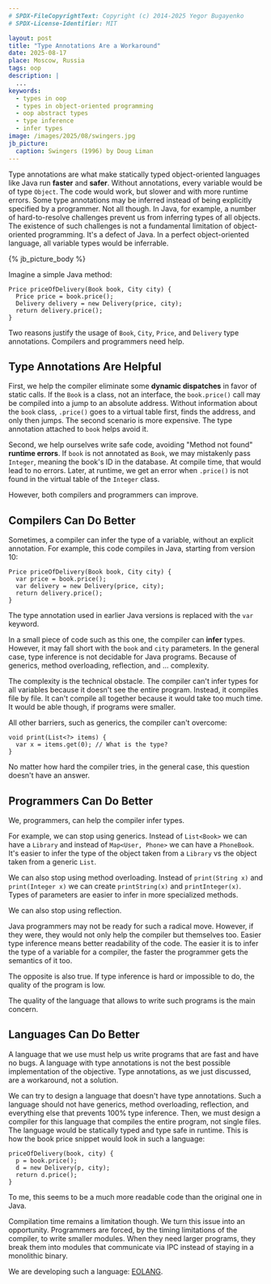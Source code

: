 ```yaml
---
# SPDX-FileCopyrightText: Copyright (c) 2014-2025 Yegor Bugayenko
# SPDX-License-Identifier: MIT

layout: post
title: "Type Annotations Are a Workaround"
date: 2025-08-17
place: Moscow, Russia
tags: oop
description: |
  ...
keywords:
  - types in oop
  - types in object-oriented programming
  - oop abstract types
  - type inference
  - infer types
image: /images/2025/08/swingers.jpg
jb_picture:
  caption: Swingers (1996) by Doug Liman
---
```


Type annotations are what make statically typed object-oriented languages like Java run **faster** and **safer**.
Without annotations, every variable would be of type `Object`.
The code would work, but slower and with more runtime errors.
Some type annotations may be inferred instead of being explicitly specified by a programmer.
Not all though.
In Java, for example, a number of hard-to-resolve challenges prevent us from inferring types of all objects.
The existence of such challenges is not a fundamental limitation of object-oriented programming.
It's a defect of Java.
In a perfect object-oriented language, all variable types would be inferrable.

<!--more-->

{% jb_picture_body %}

Imagine a simple Java method:

```
Price priceOfDelivery(Book book, City city) {
  Price price = book.price();
  Delivery delivery = new Delivery(price, city);
  return delivery.price();
}
```

Two reasons justify the usage of `Book`, `City`, `Price`, and `Delivery` type annotations.
Compilers and programmers need help.

## Type Annotations Are Helpful

First, we help the compiler eliminate some **dynamic dispatches** in favor of static calls.
If the `Book` is a class, not an interface, the `book.price()` call may be compiled into a jump to an absolute address.
Without information about the `book` class, `.price()` goes to a virtual table first, finds the address, and only then jumps.
The second scenario is more expensive.
The type annotation attached to `book` helps avoid it.

Second, we help ourselves write safe code, avoiding "Method not found" **runtime errors**.
If `book` is not annotated as `Book`, we may mistakenly pass `Integer`, meaning the book's ID in the database.
At compile time, that would lead to no errors.
Later, at runtime, we get an error when `.price()` is not found in the virtual table of the `Integer` class.

However, both compilers and programmers can improve.

## Compilers Can Do Better

Sometimes, a compiler can infer the type of a variable, without an explicit annotation.
For example, this code compiles in Java, starting from version 10:

```
Price priceOfDelivery(Book book, City city) {
  var price = book.price();
  var delivery = new Delivery(price, city);
  return delivery.price();
}
```

The type annotation used in earlier Java versions is replaced with the `var` keyword.

In a small piece of code such as this one, the compiler can **infer** types.
However, it may fall short with the `book` and `city` parameters.
In the general case, type inference is not decidable for Java programs.
Because of generics, method overloading, reflection, and ... complexity.

The complexity is the technical obstacle.
The compiler can't infer types for all variables because it doesn't see the entire program.
Instead, it compiles file by file.
It can't compile all together because it would take too much time.
It would be able though, if programs were smaller.

All other barriers, such as generics, the compiler can't overcome:

```
void print(List<?> items) {
  var x = items.get(0); // What is the type?
}
```

No matter how hard the compiler tries, in the general case, this question doesn't have an answer.

## Programmers Can Do Better

We, programmers, can help the compiler infer types.

For example, we can stop using generics.
Instead of `List<Book>` we can have a `Library` and instead of `Map<User, Phone>` we can have a `PhoneBook`.
It's easier to infer the type of the object taken from a `Library` vs the object taken from a generic `List`.

We can also stop using method overloading.
Instead of `print(String x)` and `print(Integer x)` we can create `printString(x)` and `printInteger(x)`.
Types of parameters are easier to infer in more specialized methods.

We can also stop using reflection.

Java programmers may not be ready for such a radical move.
However, if they were, they would not only help the compiler but themselves too.
Easier type inference means better readability of the code.
The easier it is to infer the type of a variable for a compiler, the faster the programmer gets the semantics of it too.

The opposite is also true.
If type inference is hard or impossible to do, the quality of the program is low.

The quality of the language that allows to write such programs is the main concern.

## Languages Can Do Better

A language that we use must help us write programs that are fast and have no bugs.
A language with type annotations is not the best possible implementation of the objective.
Type annotations, as we just discussed, are a workaround, not a solution.

We can try to design a language that doesn't have type annotations.
Such a language should not have generics, method overloading, reflection, and everything else that prevents 100% type inference.
Then, we must design a compiler for this language that compiles the entire program, not single files.
The language would be statically typed and type safe in runtime.
This is how the book price snippet would look in such a language:

```
priceOfDelivery(book, city) {
  p = book.price();
  d = new Delivery(p, city);
  return d.price();
}
```

To me, this seems to be a much more readable code than the original one in Java.

Compilation time remains a limitation though.
We turn this issue into an opportunity.
Programmers are forced, by the timing limitations of the compiler, to write smaller modules.
When they need larger programs, they break them into modules that communicate via IPC instead of staying in a monolithic binary.

We are developing such a language: [EOLANG].

[IPC]: https://en.wikipedia.org/wiki/Inter-process_communication
[EOLANG]: https://www.eolang.org
